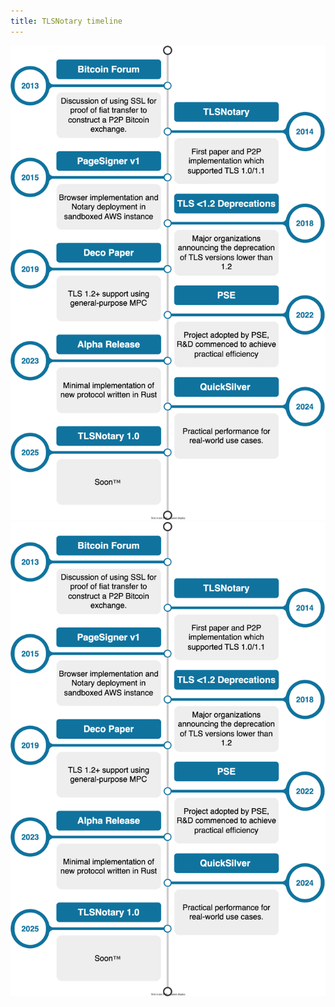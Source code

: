 ```yaml
---
title: TLSNotary timeline
---
```


![](../diagrams/light/timeline.svg#gh-light-mode-only)
![](../diagrams/dark/timeline.svg#gh-dark-mode-only)
